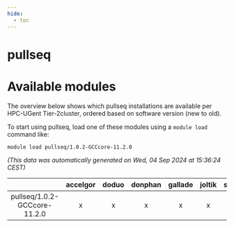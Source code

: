 ```yaml
---
hide:
  - toc
---
```


pullseq
=======

# Available modules


The overview below shows which pullseq installations are available per HPC-UGent Tier-2cluster, ordered based on software version (new to old).

To start using pullseq, load one of these modules using a `module load` command like:

```shell
module load pullseq/1.0.2-GCCcore-11.2.0
```

*(This data was automatically generated on Wed, 04 Sep 2024 at 15:36:24 CEST)*  

| |accelgor|doduo|donphan|gallade|joltik|shinx|skitty|
| :---: | :---: | :---: | :---: | :---: | :---: | :---: | :---: |
|pullseq/1.0.2-GCCcore-11.2.0|x|x|x|x|x|-|x|
